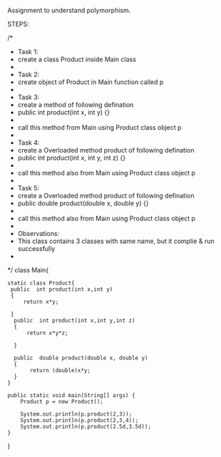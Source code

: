 Assignment to understand polymorphism.

STEPS:

/*
 * Task 1:
 * create a class Product inside Main class
 *
 * Task 2:
 * create object of Product in Main function called p
 *
 * Task 3:
 * create a method of following defination
 * public int product(int x, int y) {}
 *
 * call this method from Main using Product class object p
 *
 * Task 4:
 * create a Overloaded method product of following defination
 * public int product(int x, int y, int z) {}
 *
 * call this method also from Main using Product class object p
 *
 * Task 5:
 * create a Overloaded method product of following defination
 * public double product(double x, double y) {}
 *
 * call this method also from Main using Product class object p
 *
 * Observations:
 * This class contains 3 classes with same name, but it complie & run successfully
 *
 */
 class Main{
    
    static class Product{
     public  int product(int x,int y)
     {
         return x*y;

     }
      public  int product(int x,int y,int z)
      {
          return x*y*z;

      }
      
      public  double product(double x, double y)
      {
           return (double)x*y;
      }
    }

    public static void main(String[] args) {
        Product p = new Product();
        
        System.out.println(p.product(2,3));
        System.out.println(p.product(2,3,4));
        System.out.println(p.product(2.5d,3.5d));
    }

}
